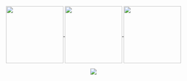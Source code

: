 <!-- <p align="center">
	<img src="https://user-images.githubusercontent.com/61664827/231243763-7462694a-4695-45a6-a756-a5752cfebd04.png" />
</p> -->
<!-- <h4 align="center"> -->
<!-- <img src="https://readme-components.vercel.app/api?component=logo&logo=javascript&text=false&animation=spin&fill=black&textfill=F7DF1E&"> -->
<!-- <img src="https://readme-components.vercel.app/api?component=logo&logo=cplusplus&text=false&animation=spin&fill=black&textfill=00599C&"> -->
<!-- <img src="https://readme-components.vercel.app/api?component=logo&logo=python&text=false&animation=spin&fill=black&textfill=3776AB&"> -->
<!-- <img src="https://readme-components.vercel.app/api?component=logo&logo=java&text=false&animation=spin&fill=black&textfill=f89820&"> -->
<!-- <img src="https://readme-components.vercel.app/api?component=logo&logo=sass&text=false&animation=spin&fill=black&textfill=CC6699&"> -->
<!-- <img src="https://readme-components.vercel.app/api?component=logo&logo=node.js&text=false&animation=spin&fill=black&textfill=339933&"> -->
<!-- <img src="https://readme-components.vercel.app/api?component=logo&logo=react&text=false&animation=spin&fill=black&textfill=61DAFB&"> -->
<!-- <img src="https://readme-components.vercel.app/api?component=logo&logo=next.js&text=false&animation=spin&fill=black&textfill=ffffff&"> -->
<!-- <img src="https://readme-components.vercel.app/api?component=logo&logo=redux&text=false&animation=spin&fill=black&textfill=764ABC&"> -->
<!-- <img src="https://readme-components.vercel.app/api?component=logo&logo=django&text=false&animation=spin&fill=black&textfill=092E20&"> -->

<p align="center">
	<a href="https://github.com/abhay-rathour">
		<img align="center"
		height="150em"
		src="https://github-readme-stats.vercel.app/api?username=abhay-rathour&show_icons=true&include_all_commits=true&count_private=true&theme=apprentice&hide_border=true&bg_color=00000000&rank_icon=github" />
	</a>
	<a href="https://github.com/abhay-rathour">
		<img align="center"
		height="150em"
		src="https://github-readme-stats.vercel.app/api/top-langs?username=abhay-rathour&show_icons=true&include_all_commits=true&count_private=true&theme=apprentice&hide_border=true&bg_color=00000000&layout=compact"
		/>
	</a>
	<a href="https://github.com/abhay-rathour">
		<img align="center"
		height="150em"
		src="https://github-readme-streak-stats.herokuapp.com/?user=abhay-rathour&theme=apprentice&hide_border=true&stroke=0000&background=00000000&ring=e05397&fire=e05397&currStreakLabel=e05397" />
	</a>
</p>

<p align="center">
	<a href="https://github.com/abhay-rathour">
		<img
		align="center"
		src="https://github-profile-trophy.vercel.app/?username=abhay-rathour&theme=onedark&no-frame=true&row=1&&margin-w=20&no-bg=true"/>
	</a>
</p>
